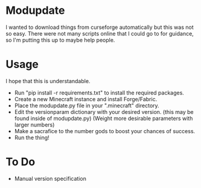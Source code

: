# Modupdate
I wanted to download things from curseforge automatically but this was not so easy.
There were not many scripts online that I could go to for guidance, so I'm putting this up to maybe help people.

# Usage
I hope that this is understandable.
- Run "pip install -r requirements.txt" to install the required packages.
- Create a new Minecraft instance and install Forge/Fabric.
- Place the modupdate.py file in your ".minecraft" directory.
- Edit the versionparam dictionary with your desired version. (this may be found inside of modupdate.py) (Weight more desirable parameters with larger numbers)
- Make a sacrafice to the number gods to boost your chances of success.
- Run the thing!

# To Do
- Manual version specification

